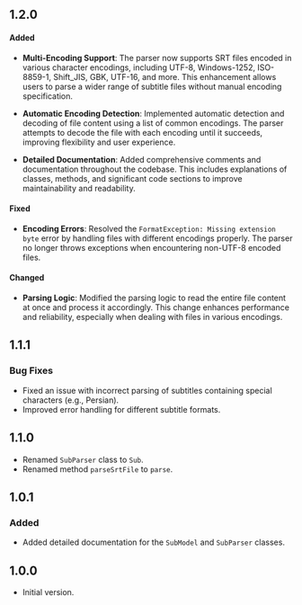 ## 1.2.0

#### Added

- **Multi-Encoding Support**: The parser now supports SRT files encoded in various character encodings, including UTF-8, Windows-1252, ISO-8859-1, Shift_JIS, GBK, UTF-16, and more. This enhancement allows users to parse a wider range of subtitle files without manual encoding specification.

- **Automatic Encoding Detection**: Implemented automatic detection and decoding of file content using a list of common encodings. The parser attempts to decode the file with each encoding until it succeeds, improving flexibility and user experience.

- **Detailed Documentation**: Added comprehensive comments and documentation throughout the codebase. This includes explanations of classes, methods, and significant code sections to improve maintainability and readability.

#### Fixed

- **Encoding Errors**: Resolved the `FormatException: Missing extension byte` error by handling files with different encodings properly. The parser no longer throws exceptions when encountering non-UTF-8 encoded files.

#### Changed

- **Parsing Logic**: Modified the parsing logic to read the entire file content at once and process it accordingly. This change enhances performance and reliability, especially when dealing with files in various encodings.

## 1.1.1
### Bug Fixes
- Fixed an issue with incorrect parsing of subtitles containing special characters (e.g., Persian).
- Improved error handling for different subtitle formats.

## 1.1.0
- Renamed `SubParser` class to `Sub`.
- Renamed method `parseSrtFile` to `parse`.

## 1.0.1
### Added
- Added detailed documentation for the `SubModel` and `SubParser` classes.

## 1.0.0

- Initial version.
